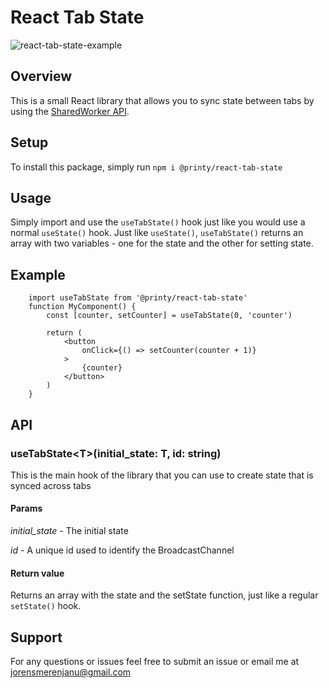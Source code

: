 # React Tab State

![react-tab-state-example](https://github.com/Printy-Studios/react-tab-state/assets/17122123/104600af-6098-4019-98ed-9ec0cdfccd77)

## Overview

This is a small React library that allows you to sync state between tabs by 
using the 
[SharedWorker API](https://developer.mozilla.org/en-US/docs/Web/API/SharedWorker).

## Setup
To install this package, simply run `npm i @printy/react-tab-state`

## Usage

Simply import and use the `useTabState()` hook just like you would use a normal 
`useState()` hook. Just like `useState()`, `useTabState()` returns an array with
 two variables - one for the state and the other for setting state.

## Example

```
    import useTabState from '@printy/react-tab-state'
    function MyComponent() {
        const [counter, setCounter] = useTabState(0, 'counter')

        return (
            <button
                onClick={() => setCounter(counter + 1)}
            >
                {counter}
            </button>
        )
    }
```

## API

### **useTabState\<T\>(initial_state: T, id: string)**

This is the main hook of the library that you can use to create state that is
synced across tabs

#### Params

*initial_state* - The initial state

*id* - A unique id used to identify the BroadcastChannel

#### Return value

Returns an array with the state and the setState function, just like a regular
`setState()` hook.

## Support

For any questions or issues feel free to submit an issue or email me at [jorensmerenjanu@gmail.com](mailto:jorensmerenjanu@gmail.com)
